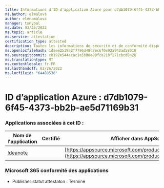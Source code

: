 ```yaml
---
title: Informations d’ID d’application Azure pour d7db1079-6f45-4373-bb2b-ae5d71169b31
ms.author: elmalova
author: elenamalova
manager: tonybal
ms.date: 03/25/2022
ms.topic: article
ms.service: attestation
certification_type: attested
description: Toutes les informations de sécurité et de conformité disponibles pour d7db1079-6f45-4373-bb2b-ae5d71169b31.
ms.openlocfilehash: 1daee2519a2f7796d48c7ec6f0e92a942ad58010
ms.sourcegitcommit: c0192e544acac1e5b80a80fca21bf271cbcd0a28
ms.translationtype: MT
ms.contentlocale: fr-FR
ms.lasthandoff: 03/26/2022
ms.locfileid: "64480536"
---
```

# <a name="azure-app-id-d7db1079-6f45-4373-bb2b-ae5d71169b31"></a>ID d’application Azure : d7db1079-6f45-4373-bb2b-ae5d71169b31


### <a name="apps-associated-with-this-id"></a>Applications associées à cet ID :
| **Nom de l'application** | **Certifié** | **Afficher dans AppSource** |
|--------------|---------------|-----------------------|
| [Ideanote](../forward/WA200003876.md) |  | [https://appsource.microsoft.com/product/office/WA200003876](https://appsource.microsoft.com/product/office/WA200003876) |

### <a name="microsoft-365-app-compliance-status"></a>Microsoft 365 conformité des applications
- Publisher statut attestaton : Terminé
